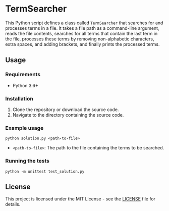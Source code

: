# TermSearcher

This Python script defines a class called `TermSearcher` that searches for and processes terms in a file. It takes a file path as a command-line argument, reads the file contents, searches for all terms that contain the last term in the file, processes these terms by removing non-alphabetic characters, extra spaces, and adding brackets, and finally prints the processed terms.








## Usage

### Requirements

* Python 3.6+

### Installation

1. Clone the repository or download the source code.
2. Navigate to the directory containing the source code.

### Example usage

`python solution.py <path-to-file>`

* `<path-to-file>`: The path to the file containing the terms to be searched.

### Running the tests

`python -m unittest test_solution.py`

## License

This project is licensed under the MIT License - see the [LICENSE](LICENSE) file for details.